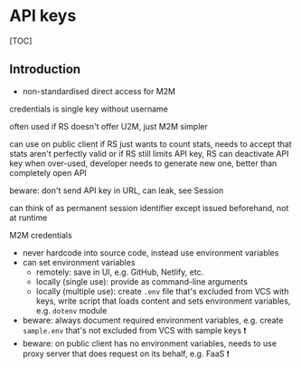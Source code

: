# API keys

[TOC]


<!-- todo: finish 
? should be own section or not ? -->

## Introduction

- non-standardised direct access for M2M



credentials is single key without username

often used if RS doesn't offer U2M, just M2M
simpler

can use on public client if RS just wants to count stats, needs to accept that stats aren't perfectly valid
or if RS still limits API key, RS can deactivate API key when over-used, developer needs to generate new one, better than completely open API

beware: don't send API key in URL, can leak, see Session

can think of as permanent session identifier
  except issued beforehand, not at runtime


M2M credentials
<!-- todo: move somewhere better place -->
- never hardcode into source code, instead use environment variables
- can set environment variables
  - remotely: save in UI, e.g. GitHub, Netlify, etc.
  - locally (single use): provide as command-line arguments
  - locally (multiple use): create `.env` file that's excluded from VCS with keys, write script that loads content and sets environment variables, e.g. `dotenv` module
- beware: always document required environment variables, e.g. create `sample.env` that's not excluded from VCS with sample keys ❗️
- beware: on public client has no environment variables, needs to use proxy server that does request on its behalf, e.g. FaaS ❗️



<!-- 

- beware: don't implement OAuth as part of API itself, makes API target of attack, use separate auth server, e.g. stricter rate limit, etc.

 -->